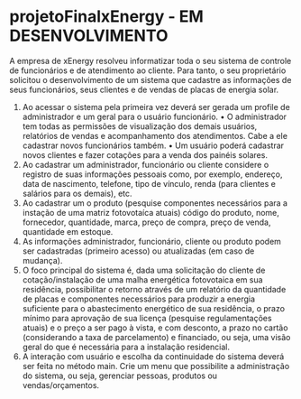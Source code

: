 # projetoFinalxEnergy - EM DESENVOLVIMENTO

A empresa de xEnergy resolveu informatizar toda o seu sistema de controle de
funcionários e de atendimento ao cliente. Para tanto, o seu proprietário solicitou o
desenvolvimento de um sistema que cadastre as informações de seus
funcionários, seus clientes e de vendas de placas de energia solar.
1) Ao acessar o sistema pela primeira vez deverá ser gerada um profile de administrador
e um geral para o usuário funcionário.
• O administrador tem todas as permissões de visualização dos demais usuários, relatórios
de vendas e acompanhamento dos atendimentos. Cabe a ele cadastrar novos
funcionários também.
• Um usuário poderá cadastrar novos clientes e fazer cotações para a venda dos painéis
solares.
2) Ao cadastrar um administrador, funcionário ou cliente considere o registro de suas
informações pessoais como, por exemplo, endereço, data de nascimento, telefone, tipo
de vínculo, renda (para clientes e salários para os demais), etc.
3) Ao cadastrar um o produto (pesquise componentes necessários para a instação de
uma matriz fotovotaíca atuais) código do produto, nome, fornecedor, quantidade, marca,
preço de compra, preço de venda, quantidade em estoque.
4) As informações administrador, funcionário, cliente ou produto podem ser cadastradas
(primeiro acesso) ou atualizadas (em caso de mudança).
5) O foco principal do sistema é, dada uma solicitação do cliente de cotação/instalação
de uma malha energética fotovotaica em sua residência, possibilitar o retorno através de
um relatório da quantidade de placas e componentes necessários para produzir a
energia suficiente para o abastecimento energético de sua residência, o prazo mínimo
para aprovação de sua licença (pesquise regulamentações atuais) e o preço a ser pago à
vista, e com desconto, a prazo no cartão (considerando a taxa de parcelamento) e
financiado, ou seja, uma visão geral do que é necessária para a instalação residencial.
6) A interação com usuário e escolha da continuidade do sistema deverá ser feita no método
main. Crie um menu que possibilite a administração do sistema, ou seja, gerenciar
pessoas, produtos ou vendas/orçamentos.
